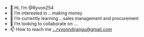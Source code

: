 - 👋 Hi, I’m @Ryvon254
- 👀 I’m interested in ...making money
- 🌱 I’m currently learning ...sales management and procurement
- 💞️ I’m looking to collaborate on ...
- 📫 How to reach me ...ryvonndirangu@gmail.com

<!---
Ryvon254/Ryvon254 is a ✨ special ✨ repository because its `README.md` (this file) appears on your GitHub profile.
You can click the Preview link to take a look at your changes.
--->
